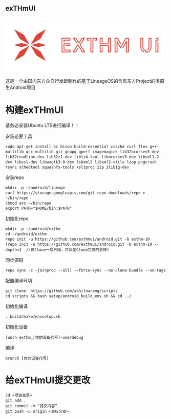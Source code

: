 ## exTHmUI
![](logo.png)

<p>这是一个由国内东方众自行发起制作的基于LineageOS的含有东方Project的类原生Android项目</p>


# 构建exTHmUI

请务必安装Ubuntu LTS进行编译！！

安装必要工具
```
sudo apt-get install bc bison build-essential ccache curl flex g++-multilib gcc-multilib git gnupg gperf imagemagick lib32ncurses5-dev lib32readline-dev lib32z1-dev liblz4-tool libncurses5-dev libsdl1.2-dev libssl-dev libwxgtk3.0-dev libxml2 libxml2-utils lzop pngcrush rsync schedtool squashfs-tools xsltproc zip zlib1g-dev
```
安装repo
```
mkdir -p ~/android/lineage
curl https://storage.googleapis.com/git-repo-downloads/repo > ~/bin/repo
chmod a+x ~/bin/repo
export PATH="$HOME/bin:$PATH"
```
初始化repo
```
mkdir -p ~/android/exthm
cd ~/android/exthm
repo init -u https://github.com/exthmui/android.git -b exthm-10
(repo init -u https://github.com/exthmui/android.git -b exthm-10 --depth=1  //仅Clone一层代码，可以使Clone完成的更快)
```
同步源码
```
repo sync -c -j$(nproc --all) --force-sync --no-clone-bundle --no-tags
```
配置编译环境
```
git clone  https://github.com/akhilnarang/scripts 
cd scripts && bash setup/android_build_env.sh && cd ../
```
初始化编译
```
. build/make/envsetup.sh
```
初始化设备
```
lunch exthm_[你的设备代号]-userdebug
```
编译
```
brunch [你的设备代号]
```

# 给exTHmUI提交更改

```
cd <项目目录>
git add .
git commit -m “提交内容”
git push -u origin <目标分支>
```
